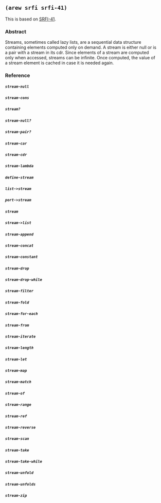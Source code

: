 
## `(arew srfi srfi-41)`

This is based on [SRFI-41](https://srfi.schemers.org/srfi-41/).

### Abstract

Streams, sometimes called lazy lists, are a sequential data structure
containing elements computed only on demand. A stream is either null
or is a pair with a stream in its cdr. Since elements of a stream are
computed only when accessed, streams can be infinite. Once computed,
the value of a stream element is cached in case it is needed again.

### Reference

##### `stream-null`

##### `stream-cons`

##### `stream?`

##### `stream-null?`

##### `stream-pair?`

##### `stream-car`

##### `stream-cdr`

##### `stream-lambda`

##### `define-stream`

##### `list->stream`

##### `port->stream`

##### `stream`

##### `stream->list`

##### `stream-append`

##### `stream-concat`

##### `stream-constant`

##### `stream-drop`

##### `stream-drop-while`

##### `stream-filter`

##### `stream-fold`

##### `stream-for-each`

##### `stream-from`

##### `stream-iterate`

##### `stream-length`

##### `stream-let`

##### `stream-map`

##### `stream-match`

##### `stream-of`

##### `stream-range`

##### `stream-ref`

##### `stream-reverse`

##### `stream-scan`

##### `stream-take`

##### `stream-take-while`

##### `stream-unfold`

##### `stream-unfolds`

##### `stream-zip`
